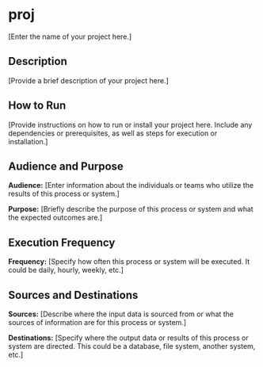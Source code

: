 

# proj

[Enter the name of your project here.]

## Description

[Provide a brief description of your project here.]

## How to Run

[Provide instructions on how to run or install your project here. Include any dependencies or prerequisites, as well as steps for execution or installation.]

## Audience and Purpose

**Audience:** [Enter information about the individuals or teams who utilize the results of this process or system.]

**Purpose:** [Briefly describe the purpose of this process or system and what the expected outcomes are.]

## Execution Frequency

**Frequency:** [Specify how often this process or system will be executed. It could be daily, hourly, weekly, etc.]

## Sources and Destinations

**Sources:** [Describe where the input data is sourced from or what the sources of information are for this process or system.]

**Destinations:** [Specify where the output data or results of this process or system are directed. This could be a database, file system, another system, etc.]